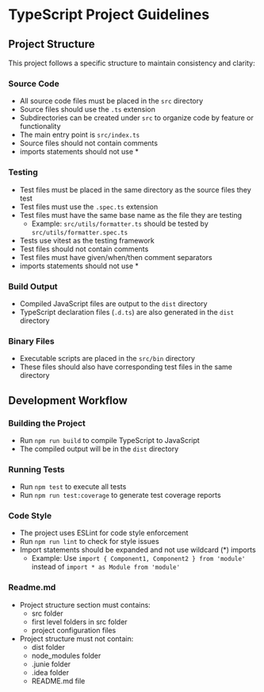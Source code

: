 # TypeScript Project Guidelines

## Project Structure

This project follows a specific structure to maintain consistency and clarity:

### Source Code
- All source code files must be placed in the `src` directory
- Source files should use the `.ts` extension
- Subdirectories can be created under `src` to organize code by feature or functionality
- The main entry point is `src/index.ts`
- Source files should not contain comments
- imports statements should not use *

### Testing
- Test files must be placed in the same directory as the source files they test
- Test files must use the `.spec.ts` extension
- Test files must have the same base name as the file they are testing
  - Example: `src/utils/formatter.ts` should be tested by `src/utils/formatter.spec.ts`
- Tests use vitest as the testing framework
- Test files should not contain comments
- Test files must have given/when/then comment separators
- imports statements should not use *

### Build Output
- Compiled JavaScript files are output to the `dist` directory
- TypeScript declaration files (`.d.ts`) are also generated in the `dist` directory

### Binary Files
- Executable scripts are placed in the `src/bin` directory
- These files should also have corresponding test files in the same directory

## Development Workflow

### Building the Project
- Run `npm run build` to compile TypeScript to JavaScript
- The compiled output will be in the `dist` directory

### Running Tests
- Run `npm test` to execute all tests
- Run `npm run test:coverage` to generate test coverage reports

### Code Style
- The project uses ESLint for code style enforcement
- Run `npm run lint` to check for style issues
- Import statements should be expanded and not use wildcard (*) imports
  - Example: Use `import { Component1, Component2 } from 'module'` instead of `import * as Module from 'module'`

### Readme.md

- Project structure section must contains:
  - src folder
  - first level folders in src folder
  - project configuration files
- Project structure must not contain:
  - dist folder
  - node_modules folder
  - .junie folder
  - .idea folder
  - README.md file
